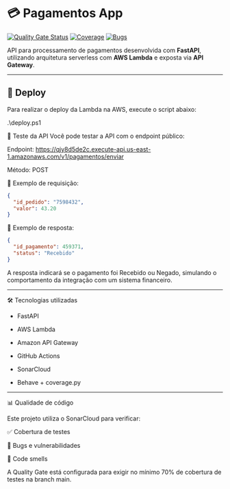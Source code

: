 # 💳 Pagamentos App

[![Quality Gate Status](https://sonarcloud.io/api/project_badges/measure?project=FIAP-Tech-Challenge-SOAT-10_pagamentos-app&metric=alert_status)](https://sonarcloud.io/summary/new_code?id=FIAP-Tech-Challenge-SOAT-10_pagamentos-app)
[![Coverage](https://sonarcloud.io/api/project_badges/measure?project=FIAP-Tech-Challenge-SOAT-10_pagamentos-app&metric=coverage)](https://sonarcloud.io/summary/new_code?id=FIAP-Tech-Challenge-SOAT-10_pagamentos-app)
[![Bugs](https://sonarcloud.io/api/project_badges/measure?project=FIAP-Tech-Challenge-SOAT-10_pagamentos-app&metric=bugs)](https://sonarcloud.io/summary/new_code?id=FIAP-Tech-Challenge-SOAT-10_pagamentos-app)

API para processamento de pagamentos desenvolvida com **FastAPI**, utilizando arquitetura serverless com **AWS Lambda** e exposta via **API Gateway**.

---

## 🚀 Deploy

Para realizar o deploy da Lambda na AWS, execute o script abaixo:


.\deploy.ps1

🧪 Teste da API
Você pode testar a API com o endpoint público:

Endpoint: https://qjy8d5de2c.execute-api.us-east-1.amazonaws.com/v1/pagamentos/enviar

Método: POST

🔸 Exemplo de requisição:
```json
{
  "id_pedido": "7598432",
  "valor": 43.20
}
```

🔸 Exemplo de resposta:
```json
{
  "id_pagamento": 459371,
  "status": "Recebido"
}
```

A resposta indicará se o pagamento foi Recebido ou Negado, simulando o comportamento da integração com um sistema financeiro.

---

🛠 Tecnologias utilizadas

* FastAPI

* AWS Lambda

* Amazon API Gateway

* GitHub Actions

* SonarCloud

* Behave + coverage.py

---

📊 Qualidade de código

Este projeto utiliza o SonarCloud para verificar:

✅ Cobertura de testes

🐞 Bugs e vulnerabilidades

📐 Code smells

A Quality Gate está configurada para exigir no mínimo 70% de cobertura de testes na branch main.